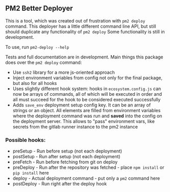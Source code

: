 ## PM2 Better Deployer

This is a tool, which was created out of frustration with `pm2 deploy` command.
This deployer has a little different command line API, but still should duplicate any functionality of `pm2 deploy`
Some functionality is still in development.

To use, run `pm2-deploy --help`

Tests and full documentation are in development.
Main things this package does over the `pm2 deploy` command:
* Use `ssh2` library for a more js-oriented approach
* Inject environment variables from config not only for the final package, but also for all hooks
* Uses slightly different hook system: hooks in `ecosystem.config.js` can now be arrays of commands, all of which will be executed in order and all must succeed for the hook to be considered executed successfully
* Adds `save_env` deployment setup config key. It can be an array of strings or an object. All elements are filled from  environment variables where the deployment command was run and **saved** into the config on the deployment server. This allows to "pass" environment vars, like secrets from the gitlab runner instance to the pm2 instance

### Possible hooks:
* preSetup - Run before setup (not each deployment)
* postSetup - Run after setup (not each deployment)
* preFetch - Run before fetching from git on deploy
* preDeploy - Run after the repository was fetched - place `npm install` or `pip install` here
* deploy - Actual deployment command - put only a `pm2` command here
* postDeploy - Run right after the deploy hook
